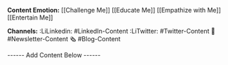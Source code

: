 **Content Emotion:** 
[[Challenge Me]]
[[Educate Me]]
[[Empathize with Me]]
[[Entertain Me]]

**Channels:** 
:LiLinkedin: #LinkedIn-Content
:LiTwitter: #Twitter-Content
📰 #Newsletter-Content 
🗞 #Blog-Content

------ Add Content Below ------